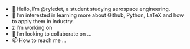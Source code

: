 - 👋 Hello, I’m @ryledet, a student studying aerospace engineering. 
- 👀 I’m interested in learning more about Github, Python, LaTeX and how to apply them in industry.
- z I’m working on 
- 💞️ I’m looking to collaborate on ...
- 📫 How to reach me ...

<!---
ryledet/ryledet is a ✨ special ✨ repository because its `README.md` (this file) appears on your GitHub profile.
You can click the Preview link to take a look at your changes.
--->
